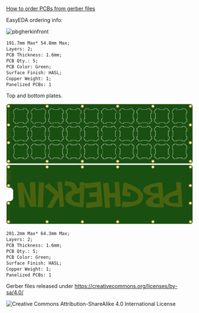 [How to order PCBs from gerber files](http://www.40percent.club/2017/03/ordering-pcb.html)

EasyEDA ordering info:


![pbgherkinfront](pbgherkinfront.png)


    191.7mm Max* 54.8mm Max;
    Layers: 2;
    PCB Thickness: 1.6mm;
    PCB Qty.: 5;
    PCB Color: Green;
    Surface Finish: HASL;
    Copper Weight: 1;
    Panelized PCBs: 1


Top and bottom plates. 

![pbgherkintop](pbgherkintop.png)
![pbgherkinbottom](pbgherkinbottom.png)


    201.2mm Max* 64.3mm Max;
    Layers: 2;
    PCB Thickness: 1.6mm;
    PCB Qty.: 5;
    PCB Color: Green;
    Surface Finish: HASL;
    Copper Weight: 1;
    Panelized PCBs: 1


Gerber files released under https://creativecommons.org/licenses/by-sa/4.0/

![Creative Commons Attribution-ShareAlike 4.0 International License](https://i.creativecommons.org/l/by-sa/4.0/88x31.png)

